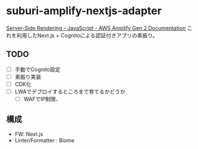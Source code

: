 # suburi-amplify-nextjs-adapter

[Server-Side Rendering - JavaScript - AWS Amplify Gen 2 Documentation](https://docs.amplify.aws/javascript/build-a-backend/server-side-rendering/)
これを利用したNext.js + Cognitoによる認証付きアプリの素振り。


## TODO

- [ ] 手動でCognito設定
- [ ] 素振り実装
- [ ] CDK化
- [ ] LWAでデプロイするところまで育てるかどうか
  - [ ] WAFでIP制限、

## 構成

- FW: Next.js
- Linter/Formatter : Biome
